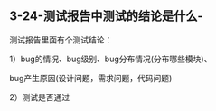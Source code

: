 ## 3-24-测试报告中测试的结论是什么-

测试报告里面有个测试结论：

1）bug的情况、bug级别、bug分布情况(分布哪些模块)、

bug产生原因(设计问题，需求问题，代码问题)

2）测试是否通过
